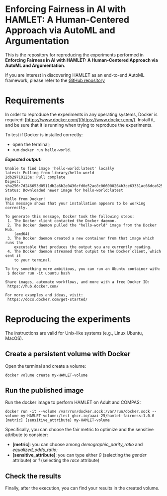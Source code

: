 # Enforcing Fairness in AI with HAMLET: A Human-Centered Approach via AutoML and Argumentation

This is the repository for reproducing the experiments performed in **Enforcing Fairness in AI with HAMLET: A Human-Centered Approach via AutoML and Argumentation**.

If you are interest in discovering HAMLET as an end-to-end AutoML framework, please refer to the [GitHub repository](https://github.com/aaai-25/HAMLET) 

# Requirements

In order to reproduce the experiments in any operating systems, Docker is required: [https://www.docker.com/](https://www.docker.com/).
Install it, and be sure that it is running when trying to reproduce the experiments.

To test if Docker is installed correctly:

- open the terminal;
- run ```docker run hello-world```.

***Expected output:***

```
Unable to find image 'hello-world:latest' locally
latest: Pulling from library/hello-world
2db29710123e: Pull complete 
Digest: sha256:7d246653d0511db2a6b2e0436cfd0e52ac8c066000264b3ce63331ac66dca625
Status: Downloaded newer image for hello-world:latest

Hello from Docker!
This message shows that your installation appears to be working correctly.

To generate this message, Docker took the following steps:
 1. The Docker client contacted the Docker daemon.
 2. The Docker daemon pulled the "hello-world" image from the Docker Hub.
    (amd64)
 3. The Docker daemon created a new container from that image which runs the
    executable that produces the output you are currently reading.
 4. The Docker daemon streamed that output to the Docker client, which sent it
    to your terminal.

To try something more ambitious, you can run an Ubuntu container with:
 $ docker run -it ubuntu bash

Share images, automate workflows, and more with a free Docker ID:
 https://hub.docker.com/

For more examples and ideas, visit:
 https://docs.docker.com/get-started/
```

# Reproducing the experiments

The instructions are valid for Unix-like systems (e.g., Linux Ubuntu, MacOS).

## Create a persistent volume with Docker

Open the terminal and create a volume:

```
docker volume create my-HAMLET-volume
```
## Run the published image

Run the docker image to perform HAMLET on Adult and COMPAS:

```
docker run -it --volume /var/run/docker.sock:/var/run/docker.sock --volume my-HAMLET-volume:/test ghcr.io/aaai-25/hamlet-fairness:1.0.0 [metric] [sensitive_attribute] my-HAMLET-volume
```
Specifically, you can choose the fair metric to optimize and the sensitive attribute to consider:
- **[metric]**: you can choose among *demographic_parity_ratio* and *equalized_odds_ratio*;
- **[sensitive_attribute]**: you can type either *0* (selecting the *gender* attribute) or *1* (selecting the *race* attribute)


## Check the results

Finally, after the execution, you can find your results in the created volume.



